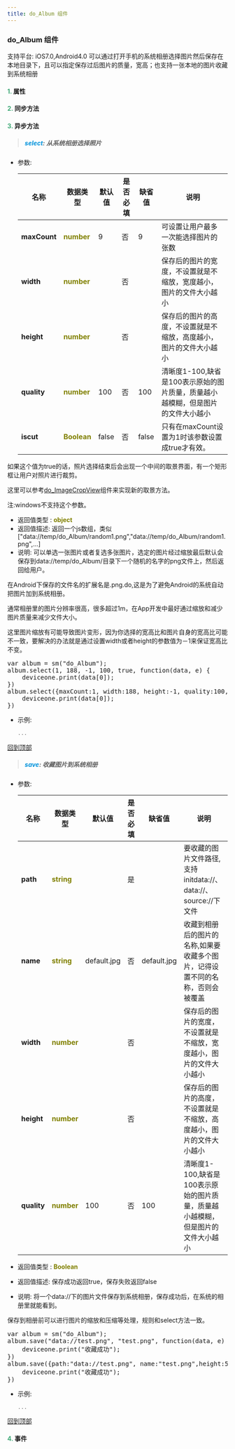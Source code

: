 ```yaml
---
title: do_Album 组件
---
```


### do_Album 组件

 支持平台: iOS7.0,Android4.0
 可以通过打开手机的系统相册选择图片然后保存在本地目录下，且可以指定保存过后图片的质量，宽高；也支持一张本地的图片收藏到系统相册

#### <font color ='#40A977'>**1.**</font> 属性

#### <font color ='#40A977'>**2.**</font> 同步方法

#### <font color ='#40A977'>**3.**</font> 异步方法

>##### <font color ='#0092db'>**select**</font>: 从系统相册选择照片

- 参数:

  名称 | 数据类型 |默认值|是否必填|缺省值|说明
  ---- |-------------  |----------|--------------|--------|------
  **maxCount** |<font color ='#808000'>**number**</font> | 9 | 否|9|可设置让用户最多一次能选择图片的张数
  **width** |<font color ='#808000'>**number**</font> |  | 否||保存后的图片的宽度，不设置就是不缩放，宽度越小，图片的文件大小越小
  **height** |<font color ='#808000'>**number**</font> |  | 否||保存后的图片的高度，不设置就是不缩放，高度越小，图片的文件大小越小
  **quality** |<font color ='#808000'>**number**</font> | 100 | 否|100|清晰度1-100,缺省是100表示原始的图片质量，质量越小越模糊，但是图片的文件大小越小
  **iscut** |<font color ='#808000'>**Boolean**</font> | false | 否|false|只有在maxCount设置为1时该参数设置成true才有效。

如果这个值为true的话，照片选择结束后会出现一个中间的取景界面，有一个矩形框让用户对照片进行裁剪。

这里可以参考<a href="http://doc.deviceone.net/web/doc/code4do/imagecrop.htm">do_ImageCropView</a>组件来实现新的取景方法。

注:windows不支持这个参数。

- 返回值类型 : <font color ='#808000'>**object**</font>
- 返回值描述: 返回一个js数组，类似["data://temp/do_Album/random1.png","data://temp/do_Album/random1.png",...]
- 说明:  可以单选一张图片或者复选多张图片，选定的图片经过缩放最后默认会保存到data://temp/do_Album/目录下一个随机的名字的png文件上，然后返回给用户。

 在Android下保存的文件名的扩展名是.png.do,这是为了避免Android的系统自动把图片加到系统相册。

通常相册里的图片分辨率很高，很多超过1m，在App开发中最好通过缩放和减少图片质量来减少文件大小。

这里图片缩放有可能导致图片变形，因为你选择的宽高比和图片自身的宽高比可能不一致，要解决的办法就是通过设置width或者height的参数值为－1来保证宽高比不变。

<pre class="brush: js;toolbar:false;">var album = sm("do_Album");
album.select(1, 188, -1, 100, true, function(data, e) {
	deviceone.print(data[0]);
})
album.select({maxCount:1, width:188, height:-1, quality:100, iscut:true}, function(data, e) {
	deviceone.print(data[0]);
})</pre>
- 示例:

  ```javascript
  ...

  ```

[回到顶部](#top)

>##### <font color ='#0092db'>**save**</font>: 收藏图片到系统相册

- 参数:

  名称 | 数据类型 |默认值|是否必填|缺省值|说明
  ---- |-------------  |----------|--------------|--------|------
  **path** |<font color ='#808000'>**string**</font> |  | 是||要收藏的图片文件路径,支持initdata://、data://、source://下文件
  **name** |<font color ='#808000'>**string**</font> | default.jpg | 否|default.jpg|收藏到相册后的图片的名称,如果要收藏多个图片，记得设置不同的名称，否则会被覆盖
  **width** |<font color ='#808000'>**number**</font> |  | 否||保存后的图片的宽度，不设置就是不缩放，宽度越小，图片的文件大小越小
  **height** |<font color ='#808000'>**number**</font> |  | 否||保存后的图片的高度，不设置就是不缩放，高度越小，图片的文件大小越小
  **quality** |<font color ='#808000'>**number**</font> | 100 | 否|100|清晰度1-100,缺省是100表示原始的图片质量，质量越小越模糊，但是图片的文件大小越小
- 返回值类型 : <font color ='#808000'>**Boolean**</font>
- 返回值描述: 保存成功返回true，保存失败返回false
- 说明: 将一个data://下的图片文件保存到系统相册，保存成功后，在系统的相册里就能看到。

保存到相册前可以进行图片的缩放和压缩等处理，规则和select方法一致。

<pre class="brush: js;toolbar:false;">var album = sm("do_Album");
album.save("data://test.png", "test.png", function(data, e) {
	deviceone.print("收藏成功");
})
album.save({path:"data://test.png", name:"test.png",height:50,quality:100}, function(data, e) {
	deviceone.print("收藏成功");
})</pre>
- 示例:

  ```javascript
  ...

  ```

[回到顶部](#top)


#### <font color ='#40A977'>**4.**</font> 事件



